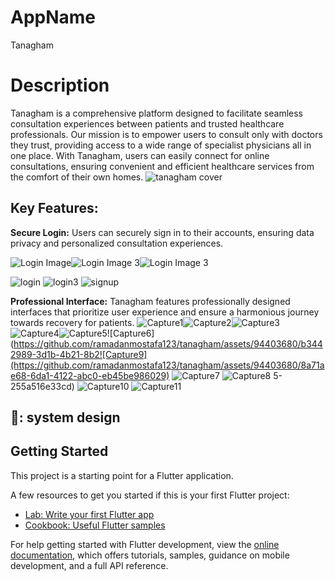 # AppName

Tanagham

# Description
Tanagham is a comprehensive platform designed to facilitate seamless consultation experiences between patients and trusted healthcare professionals. Our mission is to empower users to consult only with doctors they trust, providing access to a wide range of specialist physicians all in one place. With Tanagham, users can easily connect for online consultations, ensuring convenient and efficient healthcare services from the comfort of their own homes.
![tanagham cover](https://github.com/ramadanmostafa123/tanagham/assets/94403680/42f22783-44e0-4251-8456-944b99aec222)

## Key Features:
**Secure Login:** Users can securely sign in to their accounts, ensuring data privacy and personalized consultation experiences.
<div style="display: flex;">
    <img src="https://github.com/ramadanmostafa123/tanagham/assets/94403680/1df0db54-d751-4209-87d1-6a93e0424703" alt="Login Image">
    <img src="https://github.com/ramadanmostafa123/tanagham/assets/94403680/856e3c58-384c-4d78-8e09-6b42d3fce9e2" alt="Login Image 3">
    <img src="https://github.com/ramadanmostafa123/tanagham/assets/94403680/55f5c6d8-e71e-4234-8a65-997fbea034ce" alt="Login Image 3">
</div>

![login](https://github.com/ramadanmostafa123/tanagham/assets/94403680/1df0db54-d751-4209-87d1-6a93e0424703)   ![login3](https://github.com/ramadanmostafa123/tanagham/assets/94403680/856e3c58-384c-4d78-8e09-6b42d3fce9e2)
![signup](https://github.com/ramadanmostafa123/tanagham/assets/94403680/55f5c6d8-e71e-4234-8a65-997fbea034ce)

**Professional Interface:** Tanagham features professionally designed interfaces that prioritize user experience and ensure a harmonious journey towards recovery for patients.
![Capture1](https://github.com/ramadanmostafa123/tanagham/assets/94403680/21e79c08-962c-4e76-b85b-81fe62fba730)![Capture2](https://github.com/ramadanmostafa123/tanagham/assets/94403680/e4dd2d66-ff19-457e-a9ec-ffe16e9ad347)![Capture3](https://github.com/ramadanmostafa123/tanagham/assets/94403680/25b67dac-b3ee-4de8-a0f8-a86e350352bd)
![Capture4](https://github.com/ramadanmostafa123/tanagham/assets/94403680/3d29e7d0-1cf5-47bf-bfd4-b38d33df7503)![Capture5](https://github.com/ramadanmostafa123/tanagham/assets/94403680/b75877ef-b21d-4181-b0cf-cf0db8eace6d)![Capture6](https://github.com/ramadanmostafa123/tanagham/assets/94403680/b3442989-3d1b-4b21-8b2![Capture9](https://github.com/ramadanmostafa123/tanagham/assets/94403680/8a71ae68-6da1-4122-abc0-eb45be986029)
![Capture7](https://github.com/ramadanmostafa123/tanagham/assets/94403680/2217d982-4742-48d6-8d95-ded4afa4e4a2)
![Capture8](https://github.com/ramadanmostafa123/tanagham/assets/94403680/ca343d8a-8a06-4aa0-b29f-b941169074c6)
5-255a516e33cd)
![Capture10](https://github.com/ramadanmostafa123/tanagham/assets/94403680/76555e7a-90cc-42eb-8d61-0a79a0c1c3a4)
![Capture11](https://github.com/ramadanmostafa123/tanagham/assets/94403680/e9780bd3-1bd1-4d2c-968d-c36803e3870d)








##  🎨: system design 

## Getting Started

This project is a starting point for a Flutter application.

A few resources to get you started if this is your first Flutter project:

- [Lab: Write your first Flutter app](https://docs.flutter.dev/get-started/codelab)
- [Cookbook: Useful Flutter samples](https://docs.flutter.dev/cookbook)

For help getting started with Flutter development, view the
[online documentation](https://docs.flutter.dev/), which offers tutorials,
samples, guidance on mobile development, and a full API reference.
